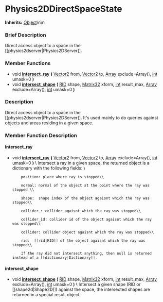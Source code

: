 #  Physics2DDirectSpaceState  
**Inherits:** [Object](class_object)\\n\\n
###  Brief Description  
Direct access object to a space in the [[physics2dserver|Physics2DServer]].

###  Member Functions 
  * void  **[intersect_ray](#intersect_ray)**  **(** [Vector2](class_vector2) from, [Vector2](class_vector2) to, [Array](class_array) exclude=Array(), [int](class_int) umask=0  **)**
  * void  **[intersect_shape](#intersect_shape)**  **(** [RID](class_rid) shape, [Matrix32](class_matrix32) xform, [int](class_int) result_max, [Array](class_array) exclude=Array(), [int](class_int) umask=0  **)**

###  Description  
Direct access object to a space in the [[physics2dserver|Physics2DServer]]. It's used mainly to do queries against objects and areas residing in a given space.

###  Member Function Description  

#### <a name="intersect_ray">intersect_ray</a>
  * void  **[intersect_ray](#intersect_ray)**  **(** [Vector2](class_vector2) from, [Vector2](class_vector2) to, [Array](class_array) exclude=Array(), [int](class_int) umask=0  **)**
\\
Intersect a ray in a given space, the returned object is a dictionary with the following fields: \\

			position: place where ray is stopped\\

			normal: normal of the object at the point where the ray was stopped \\

			shape:  shape index of the object agaisnt which the ray was stopped\\

			collider_: collider agaisnt which the ray was stopped\\

			collider_id: collider id of the object agaisnt which the ray was stopped\\

			collider: collider object agaisnt which the ray was stopped\\

			rid:  [[rid|RID]] of the object agaisnt which the ray was stopped\\

			If the ray did not intersect anything, then null is returned instead of a [[dictionary|Dictionary]].

#### <a name="intersect_shape">intersect_shape</a>
  * void  **[intersect_shape](#intersect_shape)**  **(** [RID](class_rid) shape, [Matrix32](class_matrix32) xform, [int](class_int) result_max, [Array](class_array) exclude=Array(), [int](class_int) umask=0  **)**
\\
Intersect a given shape (RID or [[shape2d|Shape2D]]) against the space, the intersected shapes are returned in a special result object.
